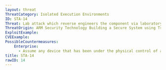 ```yaml
---
layout: threat
ThreatCategory: Isolated Execution Environments
ID: STA-14
Threat: Lab attack which reverse engineers the component via laboratory equipment
ThreatOrigin: ARM Security Technology Building a Secure System using TrustZone Technology [^210]
ExploitExample:
CVEExample:
PossibleCountermeasures:
    Enterprise:
      - Assume any device that has been under the physical control of an attacker for any timeframe sufficient to have executed this attack has  been permanently compromised and should be transition to the to end-of-lifecycle.
title: STA-14
rawID: 14
---
```

